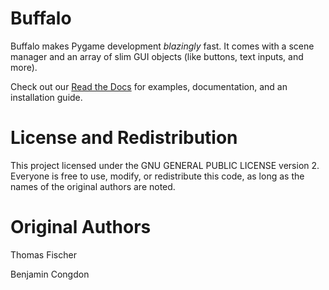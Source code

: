 # Buffalo

Buffalo makes Pygame development *blazingly* fast. It comes with a scene manager and an array of slim GUI objects (like buttons, text inputs, and more).

Check out our [Read the Docs](http://buffalo.readthedocs.org/en/latest/) for examples, documentation, and an installation guide.

# License and Redistribution

This project licensed under the GNU GENERAL PUBLIC LICENSE version 2. Everyone is free to use, modify, or redistribute this code, as long as the names of the original authors are noted.

# Original Authors

Thomas Fischer

Benjamin Congdon
